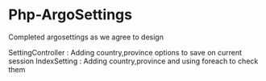 # Php-ArgoSettings
Completed argosettings as we agree to design 

SettingController : Adding country,province options to save on current session
IndexSetting : Adding country,province and using foreach to check them

